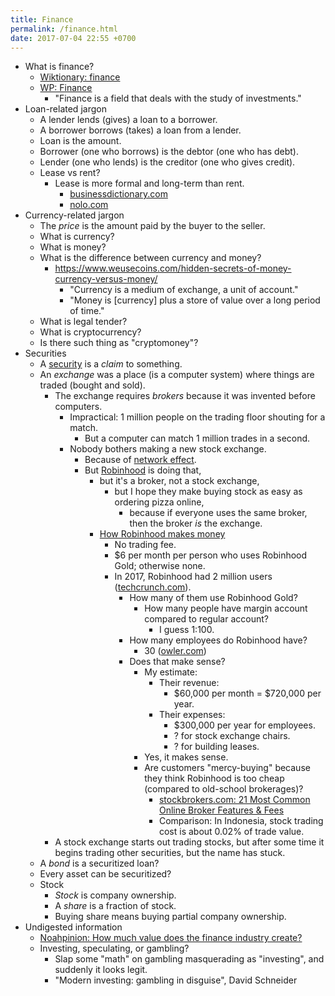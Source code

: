 ```yaml
---
title: Finance
permalink: /finance.html
date: 2017-07-04 22:55 +0700
---
```


- What is finance?
    - [Wiktionary: finance](https://en.wiktionary.org/wiki/finance)
    - [WP: Finance](https://en.wikipedia.org/wiki/Finance)
        - "Finance is a field that deals with the study of investments."
- Loan-related jargon
    - A lender lends (gives) a loan to a borrower.
    - A borrower borrows (takes) a loan from a lender.
    - Loan is the amount.
    - Borrower (one who borrows) is the debtor (one who has debt).
    - Lender (one who lends) is the creditor (one who gives credit).
    - Lease vs rent?
        - Lease is more formal and long-term than rent.
            - [businessdictionary.com](http://www.businessdictionary.com/article/1063/lease-vs-rent-d1412/)
            - [nolo.com](https://www.nolo.com/legal-encyclopedia/leases-rental-agreements-faq.html)
- Currency-related jargon
    - The _price_ is the amount paid by the buyer to the seller.
    - What is currency?
    - What is money?
    - What is the difference between currency and money?
        - https://www.weusecoins.com/hidden-secrets-of-money-currency-versus-money/
            - "Currency is a medium of exchange, a unit of account."
            - "Money is [currency] plus a store of value over a long period of time."
    - What is legal tender?
    - What is cryptocurrency?
    - Is there such thing as "cryptomoney"?
- Securities
    - A [security](https://en.wikipedia.org/wiki/Security_(finance)) is a _claim_ to something.
    - An _exchange_ was a place (is a computer system) where things are traded (bought and sold).
        - The exchange requires _brokers_ because it was invented before computers.
            - Impractical: 1 million people on the trading floor shouting for a match.
                - But a computer can match 1 million trades in a second.
            - Nobody bothers making a new stock exchange.
                - Because of [network effect](https://en.wikipedia.org/wiki/Network_effect#Financial_exchanges).
                - But [Robinhood](https://robinhood.com/) is doing that,
                    - but it's a broker, not a stock exchange,
                        - but I hope they make buying stock as easy as ordering pizza online,
                            - because if everyone uses the same broker,
                            then the broker _is_ the exchange.
                    - [How Robinhood makes money](https://support.robinhood.com/hc/en-us/articles/202853769-How-Robinhood-Makes-Money)
                        - No trading fee.
                        - $6 per month per person who uses Robinhood Gold; otherwise none.
                        - In 2017, Robinhood had 2 million users ([techcrunch.com](https://techcrunch.com/2017/04/26/robincorn/)).
                            - How many of them use Robinhood Gold?
                                - How many people have margin account compared to regular account?
                                    - I guess 1:100.
                            - How many employees do Robinhood have?
                                - 30 ([owler.com](https://www.owler.com/company/robinhood))
                            - Does that make sense?
                                - My estimate:
                                    - Their revenue:
                                        - $60,000 per month = $720,000 per year.
                                    - Their expenses:
                                        - $300,000 per year for employees.
                                        - ? for stock exchange chairs.
                                        - ? for building leases.
                                - Yes, it makes sense.
                                - Are customers "mercy-buying" because they think Robinhood is too cheap (compared to old-school brokerages)?
                                    - [stockbrokers.com: 21 Most Common Online Broker Features & Fees](https://www.stockbrokers.com/guides/features-fees)
                                    - Comparison: In Indonesia, stock trading cost is about 0.02% of trade value.
        - A stock exchange starts out trading stocks,
        but after some time it begins trading other securities,
        but the name has stuck.
    - A *bond* is a securitized loan?
    - Every asset can be securitized?
    - Stock
        - _Stock_ is company ownership.
        - A _share_ is a fraction of stock.
        - Buying share means buying partial company ownership.
- Undigested information
    - [Noahpinion: How much value does the finance industry create?](http://noahpinionblog.blogspot.co.id/2013/01/how-much-value-does-finance-industry.html)
    - Investing, speculating, or gambling?
        - Slap some "math" on gambling masquerading as "investing", and suddenly it looks legit.
        - "Modern investing: gambling in disguise", David Schneider
